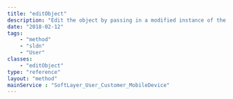 ```yaml
---
title: "editObject"
description: "Edit the object by passing in a modified instance of the object "
date: "2018-02-12"
tags:
    - "method"
    - "sldn"
    - "User"
classes:
    - "editObject"
type: "reference"
layout: "method"
mainService : "SoftLayer_User_Customer_MobileDevice"
---
```

